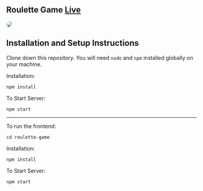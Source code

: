 ## Roulette Game [Live](https://roulette-game-orcin.vercel.app/)

<img src="https://im3.ezgif.com/tmp/ezgif-3-63650eff26.gif" style="border-radius:20px"/>

## Installation and Setup Instructions

Clone down this repository. You will need `node` and `npm` installed globally on your machine.  

Installation:

`npm install`  

To Start Server:

`npm start`

----

To run the frontend:

`cd roulette-game`  

Installation:

`npm install`  

To Start Server:

`npm start`
